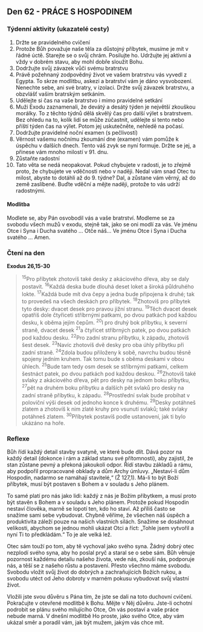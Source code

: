 ## Den 62 - PRÁCE S HOSPODINEM

### Týdenní aktivity (ukazatelé cesty)

1. Držte se pravidelného cvičení
1. Protože Bůh považuje naše těla za důstojný příbytek, musíme je mít v řádné úctě. Starejte se o svůj chrám. Posilujte ho. Udržujte jej aktivní a vždy v dobrém stavu, aby mohl dobře sloužit Bohu.
1. Dodržujte svůj závazek vůči svému bratrstvu
1. Právě požehnaný zodpovědný život ve vašem bratrstvu vás vyvedl z Egypta. To skrze modlitbu, askezi a bratrství vám je dáno vysvobození. Nenechte sebe, ani své bratry, v izolaci. Držte svůj závazek bratrstvu, a obzvlášť vašim bratrským setkáním.
1. Udělejte si čas na vaše bratrstvo i mimo pravidelné setkání
1. Muži Exodu zaznamenali, že devátý a desátý týden je největší zkouškou morálky. To z těchto týdnů dělá skvělý čas pro další výlet s bratrstvem. Bez ohledu na to, kolik lidí se může zúčastnit, udělejte si tento nebo příští týden čas na výlet. Potom jej uskutečněte, nehledě na počasí.
1. Dodržujte pravidelné noční examen (s pečlivostí)
1. Věrnost vašemu nočnímu zkoumání dne (examen) vám pomůže k úspěchu v dalších dnech. Tento váš zvyk se nyní formuje. Držte se jej, a přinese vám mnoho milostí v 91. dnu.
1. Zůstaňte radostní
1. Tato věta se nedá neopakovat. Pokud chybujete v radosti, je to zřejmě proto, že chybujete ve vděčnosti nebo v naději. Nedal vám snad Otec tu milost, abyste to dotáhli až do 9. týdne? Dal, a zůstane vám věrný, až do země zaslíbené. Buďte vděční a mějte naději, protože to vás udrží radostnými.

#### Modlitba

Modlete se, aby Pán osvobodil vás a vaše bratrství.
Modleme se za svobodu všech mužů v exodu, stejně tak, jako se oni modlí za vás.
Ve jménu Otce i Syna i Ducha svatého … Otče náš… Ve jménu Otce i Syna i Ducha svatého … Amen.

### Čtení na den

**Exodus 26,15-30**

> <sup>15</sup>Pro příbytek zhotovíš také desky z akáciového dřeva, aby se daly postavit.
> <sup>16</sup>Každá deska bude dlouhá deset loket a široká půldruhého lokte.
> <sup>17</sup>Každá bude mít dva čepy a jedna bude připojena k druhé; tak to provedeš na všech deskách pro příbytek.
> <sup>18</sup>Zhotovíš pro příbytek tyto desky: dvacet desek pro pravou jižní stranu.
> <sup>19</sup>Těch dvacet desek opatříš dole čtyřiceti stříbrnými patkami, po dvou patkách pod každou desku, k oběma jejím čepům.
> <sup>20</sup>I pro druhý bok příbytku, k severní straně, dvacet desek
> <sup>21</sup>a čtyřicet stříbrných patek, po dvou patkách pod každou desku.
> <sup>22</sup>Pro zadní stranu příbytku, k západu, zhotovíš šest desek.
> <sup>23</sup>Navíc zhotovíš dvě desky pro oba úhly příbytku při zadní straně.
> <sup>24</sup>Zdola budou přiloženy k sobě, navrchu budou těsně spojeny jedním kruhem. Tak tomu bude s oběma deskami v obou úhlech.
> <sup>25</sup>Bude tam tedy osm desek se stříbrnými patkami, celkem šestnáct patek, po dvou patkách pod každou deskou.
> <sup>26</sup>Zhotovíš také svlaky z akáciového dřeva, pět pro desky na jednom boku příbytku,
> <sup>27</sup>pět na druhém boku příbytku a dalších pět svlaků pro desky na zadní straně příbytku, k západu.
> <sup>28</sup>Prostřední svlak bude probíhat v poloviční výši desek od jednoho konce k druhému.
> <sup>29</sup>Desky potáhneš zlatem a zhotovíš k nim zlaté kruhy pro vsunutí svlaků; také svlaky potáhneš zlatem.
> <sup>30</sup>Příbytek postavíš podle ustanovení, jak ti bylo ukázáno na hoře.

### Reflexe

Bůh řídí každý detail stavby svatyně, ve které bude dlít. Dává pozor na každý detail (dokonce i rám a základ stanu své
přítomnosti), aby zajistil, že stan zůstane pevný a překoná jakoukoli odpor. Řídí stavbu základů a rámu, aby podpořil propracované
obklady a dům Archy úmluvy. „Nestaví-li dům Hospodin, nadarmo se namáhají stavitelé,“ (Ž 127,1). Má-li to být Boží příbytek,
musí být postaven s Bohem a v souladu s Jeho plánem.

To samé platí pro nás jako lidi: každý z nás je Božím příbytkem, a musí proto být stavěn s Bohem a v souladu s Jeho plánem.
Protože pokud Hospodin nestaví člověka, marně se lopotí ten, kdo ho staví. Až příliš často se snažíme sami sebe vybudovat.
Chybně věříme, že všechen náš úspěch a produktivita záleží pouze na našich vlastních silách. Snažíme se dosáhnout velikosti,
abychom se jednou mohli ukázat Otci a říct: „Tohle jsem vytvořil a nyní Ti to předkládám.“ To je ale velká lež.

Otec sám touží po tom, aby tě vychoval jako svého syna. Žádný dobrý otec nezplodí svého syna, aby ho poslal pryč a staral se o
sebe sám. Bůh věnuje pozornost každému detailu našeho života, vede nás, zkouší nás, podporuje nás, a těší se z našeho růstu a
postavení. Přesto všechno máme svobodu. Svobodu vložit svůj život do dobrých a zachraňujících Božích rukou, a svobodu utéct od
Jeho dobroty v marném pokusu vybudovat svůj vlastní život.

Vložili jste svou důvěru s Pána tím, že jste se dali na toto duchovní cvičení. Pokračujte v otevřené modlitbě k Bohu. Mějte v Něj
důvěru. Jste-li ochotní podrobit se plánu svého milujícího Otce, On vás postaví a vaše práce nebude marná. V dnešní modlitbě Ho
proste, jako svého Otce, aby vám ukázal směr a poradil vám, jak být mužem, jakým vás chce mít.
